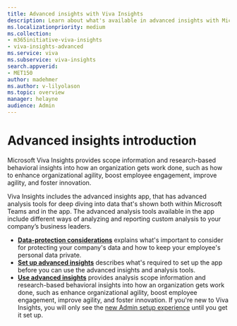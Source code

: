 ```yaml
---
title: Advanced insights with Viva Insights
description: Learn about what's available in advanced insights with Microsoft Viva Insights
ms.localizationpriority: medium 
ms.collection: 
- m365initiative-viva-insights 
- viva-insights-advanced
ms.service: viva 
ms.subservice: viva-insights 
search.appverid: 
- MET150 
author: madehmer
ms.author: v-lilyolason
ms.topic: overview
manager: helayne
audience: Admin
---
```


# Advanced insights introduction

Microsoft Viva Insights provides scope information and research-based behavioral insights into how an organization gets work done, such as how to enhance organizational agility, boost employee engagement, improve agility, and foster innovation.

Viva Insights includes the advanced insights app, that has advanced analysis tools for deep diving into data that's shown both within Microsoft Teams and in the app. The advanced analysis tools available in the app include different ways of analyzing and reporting custom analysis to your company’s business leaders.

* [**Data-protection considerations**](../privacy/data-protection-considerations.md) explains what's important to consider for protecting your company's data and how to keep your employee's personal data private.
* [**Set up advanced insights**](../setup/set-up-workplace-analytics.md) describes what's required to set up the app before you can use the advanced insights and analysis tools.
* [**Use advanced insights**](../overview/get-started.md) provides analysis scope information and research-based behavioral insights into how an organization gets work done, such as enhance organizational agility, boost employee engagement, improve agility, and foster innovation. If you're new to Viva Insights, you will only see the [new Admin setup experience](../setup/Set-up-Workplace-Analytics.md) until you get it set up.
